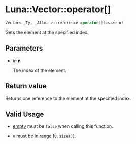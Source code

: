 # Luna::Vector::operator[]

```c++
Vector< _Ty, _Alloc >::reference operator[](usize n)
```

Gets the element at the specified index. 



## Parameters
* *in* **n**

    The index of the element. 

## Return value
Returns one reference to the element at the specified index. 

## Valid Usage
* [empty](class_luna_1_1_vector_1a644718bb2fb240de962dc3c9a1fdf0dc.md) must be `false` when calling this function.

* `n` must be in range [`0`, `size()`). 


